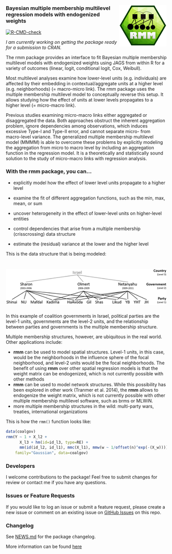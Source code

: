 
<!-- README.md is generated from README.Rmd. Please edit that file -->

# <img src="man/figures/rmm-hexagon.png" align="right" />

### Bayesian multiple membership multilevel regression models with endogenized weights

<!-- badges: start -->

[![R-CMD-check](https://github.com/benrosche/rmm/workflows/R-CMD-check/badge.svg)](https://github.com/benrosche/rmm/actions)
<!-- badges: end -->

*I am currently working on getting the package ready for a submission to
CRAN.*

The rmm package provides an interface to fit Bayesian multiple
membership multilevel models with endogenized weights using JAGS from
within R for a variety of outcomes (linear, logit, conditional logit,
Cox, Weibull).

Most multilevel analyses examine how lower-level units
(e.g. individuals) are affected by their embedding in
contextual/aggregate units at a higher level (e.g. neighborhoods) (=
macro-micro link). The rmm package uses the multiple membership
multilevel model to conceptually reverse this setup. It allows studying
how the effect of units at lower levels propagates to a higher level (=
micro-macro link).

Previous studies examining micro-macro links either aggregated or
disaggregated the data. Both approaches obstruct the inherent
aggregation problem, ignore dependencies among observations, which
induces excessive Type-I and Type-II error, and cannot separate micro-
from macro-level variance. The generalized multiple membership
multilevel model (MMMM) is able to overcome these problems by explicitly
modeling the aggregation from micro to macro level by including an
aggregation function in the regression model. It is a theoretically and
statistically sound solution to the study of micro-macro links with
regression analysis.

### With the **rmm** package, you can…

-   explicitly model how the effect of lower level units propagate to a
    higher level

-   examine the fit of different aggregation functions, such as the min,
    max, mean, or sum

-   uncover heterogeneity in the effect of lower-level units on
    higher-level entities

-   control dependencies that arise from a multiple membership
    (crisscrossing) data structure

-   estimate the (residual) variance at the lower and the higher level

This is the data structure that is being modeled:

# <img src="man/figures/rmm-datastructure.png" />

In this example of coalition governments in Israel, political parties
are the level-1 units, governments are the level-2 units, and the
relationship between parties and governments is the multiple membership
structure.

Multiple membership structures, however, are ubiquitous in the real
world. Other applications include:

-   **rmm** can be used to model spatial structures. Level-1 units, in
    this case, would be the neighborhoods in the influence sphere of the
    focal neighborhood, and level-2 units would be the focal
    neighborhoods. The benefit of using **rmm** over other spatial
    regression models is that the weight matrix can be endogenized,
    which is not currently possible with other methods
-   **rmm** can be used to model network structures. While this
    possibility has been explored in other work (Tranmer et al. 2014),
    the **rmm** allows to endogenize the weight matrix, which is not
    currently possible with other multiple membership multilevel
    software, such as brms or MLWiN.
-   more multiple membership structures in the wild: multi-party wars,
    treaties, international organizations

This is how the `rmm()` function looks like:

``` r
data(coalgov)
rmm(Y ~ 1 + X_l2 + 
      X_l3 + hm(id=id_l3, type=RE) +
      mm(id(id_l2, id_l1), mmc(X_l1), mmw(w ~ 1/offset(n)^exp(-(X_w)))), 
    family="Gaussian", data=coalgov)
```

### Developers

I welcome contributions to the package! Feel free to submit changes for
review or contact me if you have any questions.

### Issues or Feature Requests

If you would like to log an issue or submit a feature request, please
create a new issue or comment on an existing issue on [GitHub
Issues](https://github.com/benrosche/rmm/issues) on this repo.

### Changelog

See [NEWS.md](https://github.com/benrosche/rmm/news/index.html) for the
package changelog.

More information can be found [here](http://benrosche.com/projects/rmm/)
